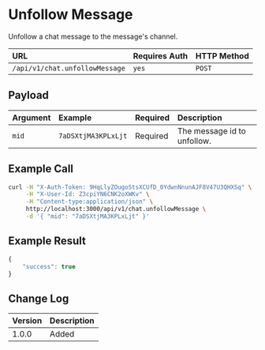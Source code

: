 # Unfollow Message

Unfollow a chat message to the message's channel.

| URL | Requires Auth | HTTP Method |
| :--- | :--- | :--- |
| `/api/v1/chat.unfollowMessage` | `yes` | `POST` |

## Payload

| Argument | Example | Required | Description |
| :--- | :--- | :--- | :--- |
| `mid` | `7aDSXtjMA3KPLxLjt` | Required | The message id to unfollow. |

## Example Call

```bash
curl -H "X-Auth-Token: 9HqLlyZOugoStsXCUfD_0YdwnNnunAJF8V47U3QHXSq" \
     -H "X-User-Id: Z3cpiYN6CNK2oXWKv" \
     -H "Content-type:application/json" \
     http://localhost:3000/api/v1/chat.unfollowMessage \
     -d '{ "mid": "7aDSXtjMA3KPLxLjt" }'
```

## Example Result

```javascript
{
    "success": true
}
```

## Change Log

| Version | Description |
| :--- | :--- |
| 1.0.0 | Added |

